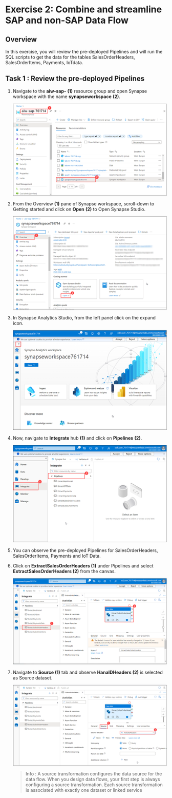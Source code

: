 # Exercise 2: Combine and streamline SAP and non-SAP Data Flow 


## Overview

In this exercise, you will review the pre-deployed Pipelines and will run the SQL scripts to get the data for the tables SalesOrderHeaders, SalesOrderItems, Payments, IoTdata.


## Task 1 :  Review the pre-deployed Pipelines

1. Navigate to the **aiw-sap-<inject key="DeploymentID" enableCopy="false"/>** **(1)** resource group and open Synapse workspace with the name **synapseworkspace<inject key="DeploymentID" enableCopy="false"/>** **(2)**.

   ![](../Automated-Lab/media/opensynapsews.png)
   
2. From the Overview **(1)** pane of Synapse workspace, scroll-down to Getting started and click on **Open** **(2)** to Open Synapse Studio.

   ![](../Automated-Lab/media/opensynapse.png)
   
3. In Synapse Analytics Studio, from the left panel click on the expand icon.

   ![](../Automated-Lab/media/expand.png)
   
4. Now, navigate to **Integrate** hub **(1)** and click on **Pipelines** **(2)**.

    ![](../Automated-Lab/media/integratehub.png)

5. You can observe the pre-deployed Pipelines for SalesOrderHeaders, SalesOrderItems, Payments and IoT Data.

6. Click on **ExtractSalesOrderHeaders (1)** under Pipelines and select **ExtractSalesOrderHeaders (2)** from the canvas.

    ![](../Automated-Lab/media/extractsalesorderheaders.png)

7. Navigate to **Source (1)** tab and observe **HanaIDHeaders (2)** is selected as Source dataset.

    ![](../Automated-Lab/media/headerssource.png)
    
    >Info : A source transformation configures the data source for the data flow. When you design data flows, your first step is always configuring a source transformation. Each source transformation is associated with exactly one dataset or linked service
